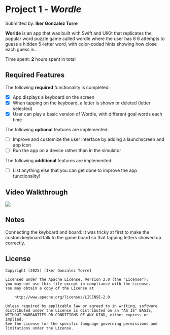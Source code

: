 # Project 1 - *Wordle*

Submitted by: **Iker Gonzalez Torre**

**Worlde** is an app that was built with Swift and UIKit that replicates the popular word puzzle game called wordle where the user has 6 6 attempts to guess a hidden 5-letter word, with color-coded hints showing how close each guess is..   

Time spent: **2** hours spent in total

## Required Features

The following **required** functionality is completed:

- [x] App displays a keyboard on the screen
- [x] When tapping on the keyboard, a letter is shown or deleted (letter selected)
- [x] User can play a basic version of Wordle, with different goal words each time

The following **optional** features are implemented:

- [ ] Improve and customize the user interface by adding a launchscreen and app icon
- [ ] Run the app on a device rather than in the simulator

The following **additional** features are implemented:

- [ ] List anything else that you can get done to improve the app functionality!

## Video Walkthrough

<div>
    <a href="https://www.loom.com/share/fafde8fd80104872b4ac4a79e8fb6c3c">
    </a>
    <a href="https://www.loom.com/share/fafde8fd80104872b4ac4a79e8fb6c3c">
      <img style="max-width:300px;" src="https://cdn.loom.com/sessions/thumbnails/fafde8fd80104872b4ac4a79e8fb6c3c-4f52e5428b2b5fc8-full-play.gif">
    </a>
  </div>


## Notes

Connecting the keyboard and board: It was tricky at first to make the custom keyboard talk to the game board so that tapping letters showed up correctly.

## License

    Copyright [2025] [Iker Gonzalez Torre]

    Licensed under the Apache License, Version 2.0 (the "License");
    you may not use this file except in compliance with the License.
    You may obtain a copy of the License at

        http://www.apache.org/licenses/LICENSE-2.0

    Unless required by applicable law or agreed to in writing, software
    distributed under the License is distributed on an "AS IS" BASIS,
    WITHOUT WARRANTIES OR CONDITIONS OF ANY KIND, either express or implied.
    See the License for the specific language governing permissions and
    limitations under the License.
